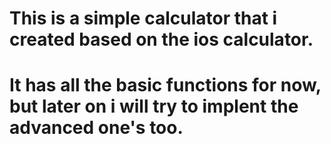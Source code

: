 # This is a simple calculator that i created based on the ios calculator.
# It has all the basic functions for now, but later on i will try to implent the advanced one's too.
